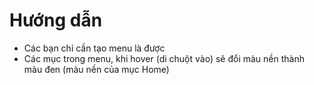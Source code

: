# Hướng dẫn

- Các bạn chỉ cần tạo menu là được
- Các mục trong menu, khi hover (di chuột vào) sẽ đổi màu nền thành màu đen (màu nền của mục Home)